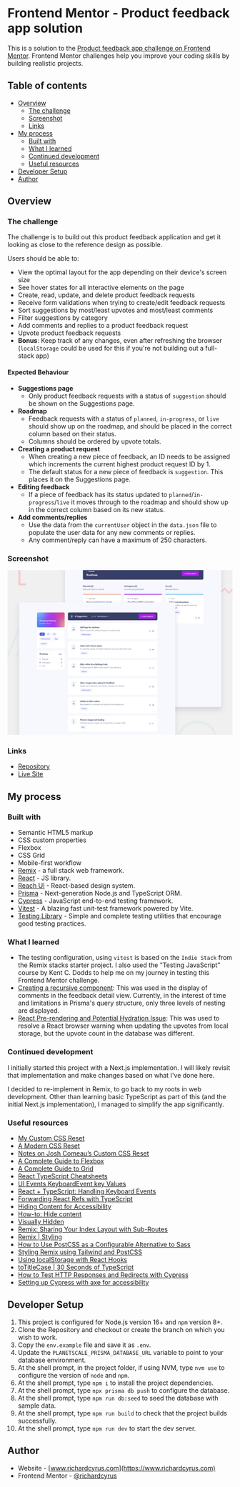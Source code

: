 # Frontend Mentor - Product feedback app solution

This is a solution to the [Product feedback app challenge on Frontend Mentor](https://www.frontendmentor.io/challenges/product-feedback-app-wbvUYqjR6). Frontend Mentor challenges help you improve your coding skills by building realistic projects.

## Table of contents

- [Overview](#overview)
  - [The challenge](#the-challenge)
  - [Screenshot](#screenshot)
  - [Links](#links)
- [My process](#my-process)
  - [Built with](#built-with)
  - [What I learned](#what-i-learned)
  - [Continued development](#continued-development)
  - [Useful resources](#useful-resources)
- [Developer Setup](#developer-setup)
- [Author](#author)

## Overview

### The challenge

The challenge is to build out this product feedback application and get it looking as close to the reference design as possible.

Users should be able to:

- View the optimal layout for the app depending on their device's screen size
- See hover states for all interactive elements on the page
- Create, read, update, and delete product feedback requests
- Receive form validations when trying to create/edit feedback requests
- Sort suggestions by most/least upvotes and most/least comments
- Filter suggestions by category
- Add comments and replies to a product feedback request
- Upvote product feedback requests
- **Bonus**: Keep track of any changes, even after refreshing the browser (`localStorage` could be used for this if you're not building out a full-stack app)

#### Expected Behaviour

- **Suggestions page**
  - Only product feedback requests with a status of `suggestion` should be shown on the Suggestions page.
- **Roadmap**
  - Feedback requests with a status of `planned`, `in-progress`, or `live` should show up on the roadmap, and should be placed in the correct column based on their status.
  - Columns should be ordered by upvote totals.
- **Creating a product request**
  - When creating a new piece of feedback, an ID needs to be assigned which increments the current highest product request ID by 1.
  - The default status for a new piece of feedback is `suggestion`. This places it on the Suggestions page.
- **Editing feedback**
  - If a piece of feedback has its status updated to `planned`/`in-progress`/`live` it moves through to the roadmap and should show up in the correct column based on its new status.
- **Add comments/replies**
  - Use the data from the `currentUser` object in the `data.json` file to populate the user data for any new comments or replies.
  - Any comment/reply can have a maximum of 250 characters.

### Screenshot

![Reference Design](./design/reference/preview.jpg)

### Links

- [Repository](https://github.com/richardcyrus/fm-rmx-product-feedback-app)
- [Live Site](https://fm-rmx-product-feedback-app.vercel.app/)

## My process

### Built with

- Semantic HTML5 markup
- CSS custom properties
- Flexbox
- CSS Grid
- Mobile-first workflow
- [Remix](https://remix.run/) - a full stack web framework.
- [React](https://reactjs.org/) - JS library.
- [Reach UI](https://reach.tech/) - React-based design system.
- [Prisma](https://www.prisma.io/) - Next-generation Node.js and TypeScript ORM.
- [Cypress](https://www.cypress.io) - JavaScript end-to-end testing framework.
- [Vitest](https://vitest.dev) - A blazing fast unit-test framework powered by Vite.
- [Testing Library](https://testing-library.com) - Simple and complete testing utilities that encourage good testing practices.

### What I learned

- The testing configuration, using `vitest` is based on the `Indie Stack` from the Remix stacks starter project. I also used the "Testing JavaScript" course by Kent C. Dodds to help me on my journey in testing this Frontend Mentor challenge.
- [Creating a recursive component](https://medium.com/@singhajendra1998/recursive-components-in-react-ac1be1110db1): This was used in the display of comments in the feedback detail view. Currently, in the interest of time and limitations in Prisma's query structure, only three levels of nesting are displayed.
- [React Pre-rendering and Potential Hydration Issue](https://blog.jannikwempe.com/react-pre-rendering-and-potential-hydration-issue): This was used to resolve a React browser warning when updating the upvotes from local storage, but the upvote count in the database was different.

### Continued development

I initially started this project with a Next.js implementation. I will likely revisit that implementation and make changes based on what I've done here.

I decided to re-implement in Remix, to go back to my roots in web development. Other than learning basic TypeScript as part of this (and the initial Next.js implementation), I managed to simplify the app significantly.

### Useful resources

- [My Custom CSS Reset](https://www.joshwcomeau.com/css/custom-css-reset/)
- [A Modern CSS Reset](https://piccalil.li/blog/a-modern-css-reset/)
- [Notes on Josh Comeau’s Custom CSS Reset](https://css-tricks.com/notes-on-josh-comeaus-custom-css-reset/)
- [A Complete Guide to Flexbox](https://css-tricks.com/snippets/css/a-guide-to-flexbox/)
- [A Complete Guide to Grid](https://css-tricks.com/snippets/css/complete-guide-grid/)
- [React TypeScript Cheatsheets](https://react-typescript-cheatsheet.netlify.app/)
- [UI Events KeyboardEvent key Values](https://www.w3.org/TR/uievents-key/#named-key-attribute-values)
- [React + TypeScript: Handling Keyboard Events](https://www.kindacode.com/article/react-typescript-handling-keyboard-events/)
- [Forwarding React Refs with TypeScript](https://www.carlrippon.com/react-forwardref-typescript/)
- [Hiding Content for Accessibility](https://snook.ca/archives/html_and_css/hiding-content-for-accessibility)
- [How-to: Hide content](https://www.a11yproject.com/posts/how-to-hide-content/)
- [Visually Hidden](https://reach.tech/visually-hidden)
- [Remix: Sharing Your Index Layout with Sub-Routes](https://dev.to/pckilgore/remix-sharing-your-index-layout-with-sub-routes-2856)
- [Remix | Styling](https://remix.run/docs/en/v1/guides/styling#postcss)
- [How to Use PostCSS as a Configurable Alternative to Sass](https://www.sitepoint.com/postcss-sass-configurable-alternative/)
- [Styling Remix using Tailwind and PostCSS](https://codegino.com/blog/remix-styling-tailwind-postcss)
- [Using localStorage with React Hooks](https://blog.logrocket.com/using-localstorage-react-hooks/)
- [toTitleCase | 30 Seconds of TypeScript](https://decipher.dev/30-seconds-of-typescript/docs/toTitleCase/)
- [How to Test HTTP Responses and Redirects with Cypress](https://www.riccardogiorato.com/blog/a/cypress-http-response)
- [Setting up Cypress with axe for accessibility](https://timdeschryver.dev/blog/setting-up-cypress-with-axe-for-accessibility#different-color-schemes)

## Developer Setup

1. This project is configured for Node.js version 16+ and `npm` version 8+.
2. Clone the Repository and checkout or create the branch on which you wish to work.
3. Copy the `env.example` file and save it as `.env`.
4. Update the `PLANETSCALE_PRISMA_DATABASE_URL` variable to point to your database environment.
5. At the shell prompt, in the project folder, if using NVM, type `nvm use` to configure the version of `node` and `npm`.
6. At the shell prompt, type `npm i` to install the project dependencies.
7. At the shell prompt, type `npx prisma db push` to configure the database.
8. At the shell prompt, type `npm run db:seed` to seed the database with sample data.
9. At the shell prompt, type `npm run build` to check that the project builds successfully.
10. At the shell prompt, type `npm run dev` to start the dev server.

## Author

- Website - [www.richardcyrus.com](https://www.richardcyrus.com)
- Frontend Mentor - [@richardcyrus](https://www.frontendmentor.io/profile/richardcyrus)
